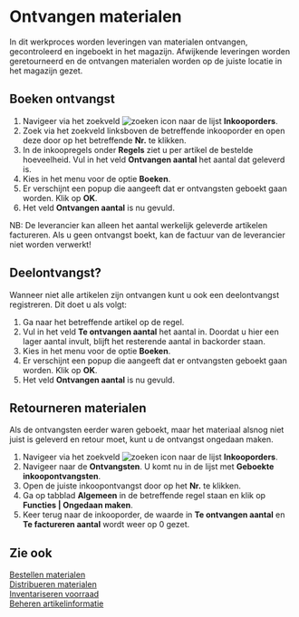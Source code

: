 # Ontvangen materialen

In dit werkproces worden leveringen van materialen ontvangen, gecontroleerd en ingeboekt in het magazijn. Afwijkende leveringen worden geretourneerd en de ontvangen materialen worden op de juiste locatie in het magazijn gezet.

## Boeken ontvangst

1. Navigeer via het zoekveld ![zoeken icon](/assets/images/zoeken.png "zoeken icon") naar de lijst **Inkooporders**. 
2. Zoek via het zoekveld linksboven de betreffende inkooporder en open deze door op het betreffende **Nr.** te klikken. 
3. In de inkoopregels onder **Regels** ziet u per artikel de bestelde hoeveelheid. Vul in het veld **Ontvangen aantal** het aantal dat geleverd is.
4. Kies in het menu voor de optie **Boeken**.
5. Er verschijnt een popup die  aangeeft dat er ontvangsten geboekt gaan worden. Klik op **OK**.
6. Het veld **Ontvangen aantal** is nu gevuld.

NB: De leverancier kan alleen het aantal werkelijk geleverde artikelen factureren. Als u geen ontvangst boekt, kan de factuur van de leverancier niet worden verwerkt! 

## Deelontvangst? 

Wanneer niet alle artikelen zijn ontvangen kunt u ook een deelontvangst registreren. Dit doet u als volgt: 

1. Ga naar het betreffende artikel op de regel. 
2. Vul in het veld **Te ontvangen aantal** het aantal in. Doordat u hier een lager aantal invult, blijft het resterende aantal in backorder staan. 
3. Kies in het menu voor de optie **Boeken**. 
4. Er verschijnt een popup die  aangeeft dat er ontvangsten geboekt gaan worden. Klik op **OK**. 
5. Het veld **Ontvangen aantal** is nu gevuld.  

## Retourneren materialen 

Als de ontvangsten eerder waren geboekt, maar het materiaal alsnog niet juist is geleverd en retour moet, kunt u de ontvangst ongedaan maken. 

1. Navigeer via het zoekveld ![zoeken icon](/assets/images/zoeken.png "zoeken icon") naar de lijst **Inkooporders**. 
2. Navigeer naar de **Ontvangsten**. U komt nu in de lijst met **Geboekte inkoopontvangsten**. 
4. Open de juiste inkoopontvangst door op het **Nr.** te klikken. 
5. Ga op tabblad **Algemeen** in de betreffende regel staan en klik op **Functies | Ongedaan maken**.  
6. Keer terug naar de inkooporder, de waarde in **Te ontvangen aantal** en **Te factureren aantal** wordt weer op 0 gezet. 

## Zie ook

[Bestellen materialen](../bestellen-materialen/)  
[Distribueren materialen](../distribueren-materialen/)  
[Inventariseren voorraad](../inventariseren-voorraad/)  
[Beheren artikelinformatie](../beheren-artikelinformatie/)  
